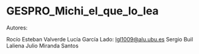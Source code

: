 # GESPRO_Michi_el_que_lo_lea
Autores:

Rocío Esteban Valverde
Lucía García Lado: lgl1009@alu.ubu.es
Sergio Buil Laliena
Julio Miranda Santos
